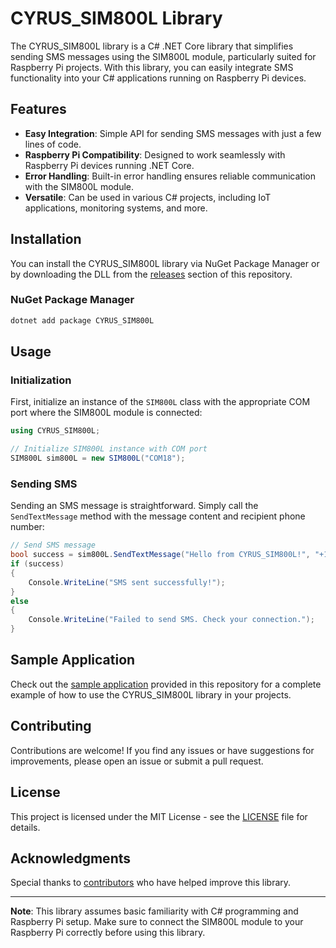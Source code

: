# CYRUS_SIM800L Library

The CYRUS_SIM800L library is a C# .NET Core library that simplifies sending SMS messages using the SIM800L module, particularly suited for Raspberry Pi projects. With this library, you can easily integrate SMS functionality into your C# applications running on Raspberry Pi devices.

## Features

- **Easy Integration**: Simple API for sending SMS messages with just a few lines of code.
- **Raspberry Pi Compatibility**: Designed to work seamlessly with Raspberry Pi devices running .NET Core.
- **Error Handling**: Built-in error handling ensures reliable communication with the SIM800L module.
- **Versatile**: Can be used in various C# projects, including IoT applications, monitoring systems, and more.

## Installation

You can install the CYRUS_SIM800L library via NuGet Package Manager or by downloading the DLL from the [releases](releases) section of this repository.

### NuGet Package Manager

```bash
dotnet add package CYRUS_SIM800L
```

## Usage

### Initialization

First, initialize an instance of the `SIM800L` class with the appropriate COM port where the SIM800L module is connected:

```csharp
using CYRUS_SIM800L;

// Initialize SIM800L instance with COM port
SIM800L sim800L = new SIM800L("COM18");
```

### Sending SMS

Sending an SMS message is straightforward. Simply call the `SendTextMessage` method with the message content and recipient phone number:

```csharp
// Send SMS message
bool success = sim800L.SendTextMessage("Hello from CYRUS_SIM800L!", "+1234567890");
if (success)
{
    Console.WriteLine("SMS sent successfully!");
}
else
{
    Console.WriteLine("Failed to send SMS. Check your connection.");
}
```

## Sample Application

Check out the [sample application](usages/Program.cs) provided in this repository for a complete example of how to use the CYRUS_SIM800L library in your projects.

## Contributing

Contributions are welcome! If you find any issues or have suggestions for improvements, please open an issue or submit a pull request.

## License

This project is licensed under the MIT License - see the [LICENSE](https://opensource.org/licenses/MIT) file for details.

## Acknowledgments

Special thanks to [contributors](https://github.com/cyrus-ireri) who have helped improve this library.

---

**Note**: This library assumes basic familiarity with C# programming and Raspberry Pi setup. Make sure to connect the SIM800L module to your Raspberry Pi correctly before using this library.
